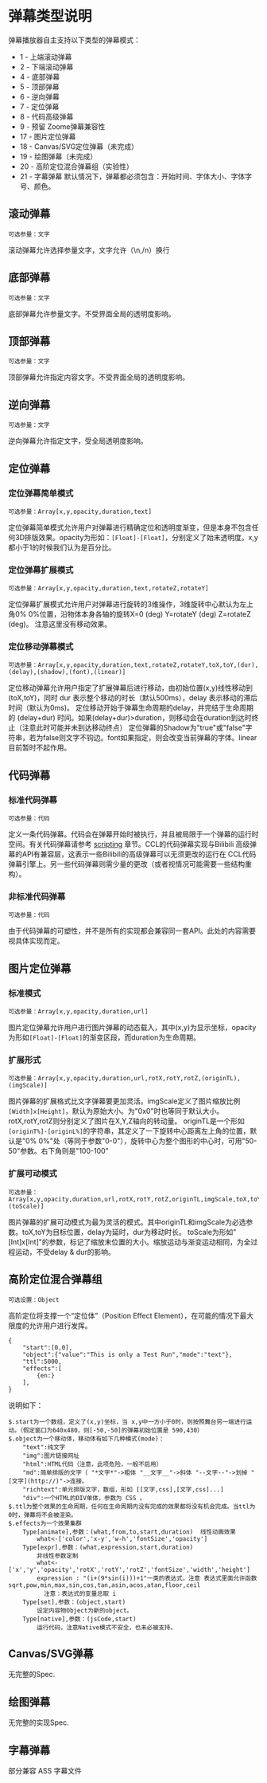 # 弹幕类型说明
弹幕播放器自主支持以下类型的弹幕模式：
* 1 - 上端滚动弹幕
* 2 - 下端滚动弹幕
* 4 - 底部弹幕
* 5 - 顶部弹幕
* 6 - 逆向弹幕
* 7 - 定位弹幕
* 8 - 代码高级弹幕
* 9 - 预留 Zoome弹幕兼容性
* 17 - 图片定位弹幕
* 18 - Canvas/SVG定位弹幕（未完成）
* 19 - 绘图弹幕（未完成）
* 20 - 高阶定位混合弹幕组（实验性）
* 21 - 字幕弹幕
默认情况下，弹幕都必须包含：开始时间、字体大小、字体字号、颜色。

## 滚动弹幕
    可选参量：文字
滚动弹幕允许选择参量文字，文字允许（\n,/n）换行

## 底部弹幕
    可选参量：文字
底部弹幕允许参量文字。不受界面全局的透明度影响。

## 顶部弹幕
    可选参量：文字
顶部弹幕允许指定内容文字。不受界面全局的透明度影响。

## 逆向弹幕
    可选参量：文字
逆向弹幕允许指定文字，受全局透明度影响。

## 定位弹幕
### 定位弹幕简单模式
    可选参量：Array[x,y,opacity,duration,text]
定位弹幕简单模式允许用户对弹幕进行精确定位和透明度渐变，但是本身不包含任何3D排版效果。opacity为形如：```[Float]-[Float]```，分别定义了始末透明度。x,y都小于1的时候我们认为是百分比。

### 定位弹幕扩展模式
    可选参量：Array[x,y,opacity,duration,text,rotateZ,rotateY]
定位弹幕扩展模式允许用户对弹幕进行旋转的3维操作，3维旋转中心默认为左上角0% 0%位置，沿物体本身各轴的旋转X=0 (deg) Y=rotateY (deg) Z=rotateZ (deg)。
注意这里没有移动效果。

### 定位移动弹幕模式
    可选参量：Array[x,y,opacity,duration,text,rotateZ,rotateY,toX,toY,(dur),(delay),(shadow),(font),(linear)]
定位移动弹幕允许用户指定了扩展弹幕后进行移动，由初始位置(x,y)线性移动到(toX,toY)，同时 dur 表示整个移动的时长（默认500ms），delay 表示移动的滞后时间（默认为0ms)。
定位移动开始于弹幕生命周期的delay，并完结于生命周期的 (delay+dur) 时间。如果(delay+dur)>duration，则移动会在duration到达时终止（注意此时可能并未到达移动终点）
定位弹幕的Shadow为"true"或"false"字符串，若为false则文字不钩边。font如果指定，则会改变当前弹幕的字体。linear目前暂时不起作用。

## 代码弹幕
### 标准代码弹幕
    可选参量：代码
定义一条代码弹幕。代码会在弹幕开始时被执行，并且被局限于一个弹幕的运行时空间。有关代码弹幕请参考 [scripting](scripting/readme.md) 章节。CCL的代码弹幕实现与Bilibili 高级弹幕的API有兼容层，这表示一些Bilibili的高级弹幕可以无须更改的运行在 CCL代码弹幕引擎上。另一些代码弹幕则需少量的更改（或者视情况可能需要一些结构重构）。

### 非标准代码弹幕
    可选参量：代码
由于代码弹幕的可塑性，并不是所有的实现都会兼容同一套API。此处的内容需要视具体实现而定。


## 图片定位弹幕
### 标准模式
    可选参量：Array[x,y,opacity,duration,url]
图片定位弹幕允许用户进行图片弹幕的动态载入，其中(x,y)为显示坐标，opacity为形如```[Float]-[Float]```的渐变区段，而duration为生命周期。

### 扩展形式
    可选参量：Array[x,y,opacity,duration,url,rotX,rotY,rotZ,(originTL),(imgScale)]
图片弹幕的扩展格式比文字弹幕要更加灵活。imgScale定义了图片缩放比例```[Width]x[Height]```，默认为原始大小。为"0x0"时也等同于默认大小。
rotX,rotY,rotZ则分别定义了图片在X,Y,Z轴向的转动量。
originTL是一个形如`[originT%]-[originL%]`的字符串，其定义了一下旋转中心距离左上角的位置，默认是"0% 0%"处（等同于参数"0-0"），旋转中心为整个图形的中心时，可用"50-50"参数。右下角则是"100-100"

### 扩展可动模式
    可选参量：Array[x,y,opacity,duration,url,rotX,rotY,rotZ,originTL,imgScale,toX,toY,delay,dur,(toScale)]
图片弹幕的扩展可动模式为最为灵活的模式。其中originTL和imgScale为必选参数。toX,toY为目标位置，delay为延时，dur为移动时长。
toScale为形如"[Int]x[Int]"的参数，标记了缩放末位置的大小。缩放运动与渐变运动相同，为全过程运动，不受delay & dur的影响。

## 高阶定位混合弹幕组
    可选设置：Object
高阶定位将支撑一个“定位体”（Position Effect Element），在可能的情况下最大限度的允许用户进行发挥。

    {
        "start":[0,0],
        "object":{"value":"This is only a Test Run","mode":"text"},
        "ttl":5000,
        "effects":[
            {en:}
        ],
    }
    
说明如下：

    $.start为一个数组，定义了(x,y)坐标，当 x,y中一方小于0时，则按照舞台另一端进行运动。（假定窗口为640x480，则[-50,-50]的弹幕初始位置是 590,430）
    $.object为一个移动体，移动体有如下几种模式(mode)：
        "text":纯文字
        "img":图片链接网址
        "html":HTML代码（注意，此项危险，一般不启用）
        "md":简单排版的文字（ "*文字*"->粗体 "__文字__"->斜体 "--文字--"->划掉 "[文字](http://)"->连接。
        "richtext":单元排版文字，数组，形如 [[文字,css],[文字,css]...]
        "div":一个HTML的DIV单体，参数为 CSS 。
    $.ttl为整个效果的生命周期，任何在生命周期内没有完成的效果都将没有机会完成。当ttl为0时，弹幕将不会被渲染。
    $.effects为一个效果集群
        Type[animate],参数：(what,from,to,start,duration)  线性动画效果
		    what<-['color','x-y','w-h','fontSize','opacity']
		Type[expr],参数：(what,expression,start,duration)
		    非线性参数定制
			what<-['x','y','opacity','rotX','rotY','rotZ','fontSize','width','height']
			expression : "(i+(9*sin(i)))+1"一类的表达式，注意 表达式里面允许函数 sqrt,pow,min,max,sin,cos,tan,asin,acos,atan,floor,ceil
			  注意：表达式的变量总取 i
	    Type[set],参数：(object,start)
		    设定内容物Object为新的object。
		Type[native],参数：(jsCode,start)
		    运行代码，注意Native模式不安全，也未必被支持。

## Canvas/SVG弹幕
无完整的Spec.

## 绘图弹幕
无完整的实现Spec.

## 字幕弹幕
部分兼容 ASS 字幕文件
